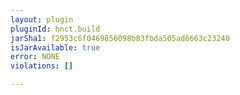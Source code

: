 ```yaml
---
layout: plugin
pluginId: hnct.build
jarSha1: f2953c6f0469856098b83fbda505ad6663c23240
isJarAvailable: true
error: NONE
violations: []

---
```

